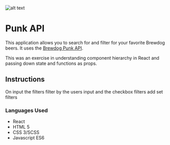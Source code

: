 ![alt text](./src/assets/punk.PNG)

# Punk API 

This application allows you to search for and filter for your favorite Brewdog beers. It uses the [Brewdog Punk API](https://punkapi.com/).

This was an exercise in understanding component hierarchy in React and passing down state and functions as props.

## Instructions
On input the filters filter by the users input and the checkbox filters add set filters

### Languages Used
* React
* HTML 5
* CSS 3/SCSS
* Javascript ES6